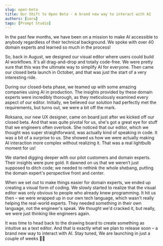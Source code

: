 ```yaml
---
slug: open-beta
title: Our Shift to Open Beta - A brand new way to interact with AI
authors: [sara]
tags: [Prompt Studio]
---
```


In the past few months, we have been on a mission to make AI accessible to anybody regardless of their technical background. We spoke with over 40 domain experts and learned so much in the process! 

So, back in August, we designed our visual editor where users could build AI workflows. It's all drag-and-drop and totally code-free. We were pretty sure that this was the ultimate way to simplify AI for everyone. Then came our closed beta launch in October, and that was just the start of a very interesting ride.

During our closed-beta phase, we teamed up with some amazing companies using AI in production. The insights provided by these domain experts were incredibly thorough, as they meticulously examined every aspect of our editor. Initially, we believed our solution had perfectly met the requirements, but turns out, we were a bit off the mark.

Roksana, our new UX designer, came on board just after we kicked off our closed beta. And that was quite pivotal for us,  she's got a great eye for stuff that we engineers often overlook. She noticed that our editor, which we thought was super straightforward, was actually kind of speaking in code. It was a bit of a surprise to us. She showed us how we were actually making AI interaction more complex without realizing it. That was a real lightbulb moment for us!

We started digging deeper with our pilot customers and domain experts. Their insights were pure gold. It dawned on us that we weren’t just supposed to ditch code; we needed to rethink the whole shebang, putting the domain expert's perspective front and center.

When we set out to make things easier for domain experts, we ended up creating a visual form of coding. We slowly started to realize that the visual editor was only obvious to people who already knew programming. It hit us then – we were wrapped up in our own tech language, which wasn't really helping the real-world experts. They needed something in their own language, not the engineer's speak. We thought we'd cracked it, but really, we were just thinking like engineers again.

It was time to head back to the drawing board to create something as intuitive as a text editor. And that is exactly what we plan to release soon – a brand new way to interact with AI. Stay tuned, We are launching in just a couple of weeks 🚀🌟
